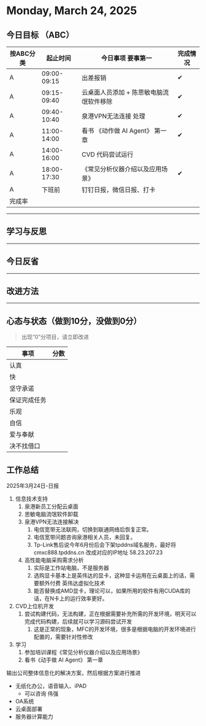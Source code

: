 # Monday, March 24, 2025

## 今日目标 （ABC）

| 按ABC分类 | 起止时间    | 今日事项 要事第一                       | 完成情况 |
| --------- | ----------- | --------------------------------------- | -------- |
| A         | 09:00-09:15 | 出差报销                                | ✔       |
| A         | 09:15-09:40 | 云桌面人员添加 + 陈思敏电脑流氓软件移除 | ✔       |
| A         | 09:40-10:40 | 泉港VPN无法连接 处理                    | ✔       |
| A         | 11:00-14:00 | 看书 《动作做 AI Agent》  第一章        | ✔       |
| A         | 14:00-16:00 | CVD 代码尝试运行                        |          |
| A         | 18:00-17:30 | 《常见分析仪器介绍以及应用场景》        | ✔       |
| A         | 下班前      | 钉钉日报，微信日报、打卡                |          |
| 完成率    |             |                                         |          |

---

## 学习与反思

---

## 今日反省

---

## 改进方法

---

## 心态与状态（做到10分，没做到0分）

> 出现“0”分项目，请立即改进

| 事项         | 分数 |
| ------------ | ---- |
| 认真         |      |
| 快           |      |
| 坚守承诺     |      |
| 保证完成任务 |      |
| 乐观         |      |
| 自信         |      |
| 爱与奉献     |      |
| 决不找借口   |      |

## 工作总结

2025年3月24日-日报

1. 信息技术支持
   1. 泉港新员工分配云桌面
   2. 思敏电脑流氓软件卸载
   3. 泉港VPN无法连接解决
      1. 电信宽带无法联网，切换到联通网络后恢复正常。
      2. 电信宽带问题咨询泉港相关人员，未回复。
      3. Tp-Link售后说今年6月份后会下架tpddns域名服务，最好将  cmxc888.tpddns.cn 改成对应的IP地址 58.23.207.23
   4. 高性能电脑采购需求分析
      1. 实际是工作站电脑，不是服务器
      2. 选购显卡基本上是英伟达的显卡，这种显卡运用在云桌面上的话，需要额外付费 英伟达虚拟化技术
      3. 能否替换成AMD显卡，理论可以，如果所用的软件有用CUDA库的话，在N卡上的运行效率更好。
2. CVD上位机开发
   1. 尝试构建代码，无法构建，正在根据需要补充所需的开发环境，明天可以完成代码构建，后续就可以学习源码尝试开发
      1. 这是正常的现象，MFC的开发环境，很多是根据电脑的开发环境进行配置的，需要针对性修改
3. 学习
   1. 参加培训课程《常见分析仪器介绍以及应用场景》
   2. 看书《动手做 AI Agent》 第一章

输出公司整体信息化的解决方案，然后根据方案进行推进

- 无纸化办公，语音输入、iPAD
  - 可以咨询 伟强
- OA系统
- 云桌面部署
- 服务器计算能力
